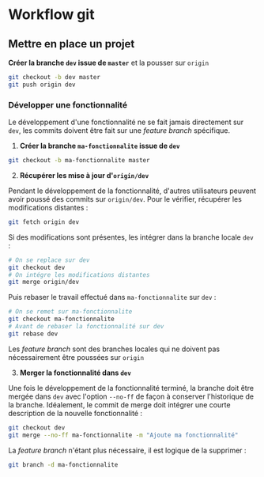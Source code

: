# Workflow git

## Mettre en place un projet

__Créer la branche `dev` issue de `master`__ et la pousser sur `origin`

```bash
git checkout -b dev master
git push origin dev
```

### Développer une fonctionnalité

Le développement d'une fonctionnalité ne se fait jamais directement sur
`dev`, les commits doivent être fait sur une *feature branch* spécifique.

1. __Créer la branche `ma-fonctionnalite` issue de `dev`__

 ```bash
 git checkout -b ma-fonctionnalite master
 ```
2. __Récupérer les mise à jour d'`origin/dev`__
 
 Pendant le développement de la fonctionnalité, d'autres utilisateurs
 peuvent avoir poussé des commits sur `origin/dev`.
 Pour le vérifier, récupérer les modifications distantes :

 ```bash
 git fetch origin dev
 ```

 Si des modifications sont présentes, les intégrer dans la branche locale
 `dev` :

 ```bash
 # On se replace sur dev
 git checkout dev
 # On intégre les modifications distantes
 git merge origin/dev
 ```

 Puis rebaser le travail effectué dans `ma-fonctionnalite` sur `dev` :

 ```bash
 # On se remet sur ma-fonctionnalite
 git checkout ma-fonctionnalite
 # Avant de rebaser la fonctionnalité sur dev
 git rebase dev
 ```


 Les *feature branch* sont des branches locales qui ne doivent pas
 nécessairement être poussées sur `origin`

3. __Merger la fonctionnalité dans `dev`__

 Une fois le développement de la fonctionnalité terminé, la branche doit être
 mergée dans `dev` avec l'option `--no-ff` de façon à conserver l'historique
 de la branche. Idéalement, le commit de merge doit intégrer une courte
 description de la nouvelle fonctionnalité :

 ```bash
 git checkout dev
 git merge --no-ff ma-fonctionnalite -m "Ajoute ma fonctionnalité"
 ```

 La *feature branch* n'étant plus nécessaire, il est logique de la supprimer :

 ```bash
 git branch -d ma-fonctionnalite
 ```
